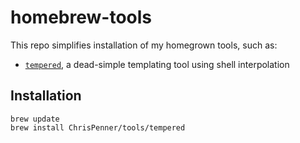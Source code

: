 # homebrew-tools
This repo simplifies installation of my homegrown tools, such as:

- [`tempered`](https://github.com/ChrisPenner/tempered), a dead-simple templating tool using shell interpolation

## Installation

```
brew update
brew install ChrisPenner/tools/tempered
```
